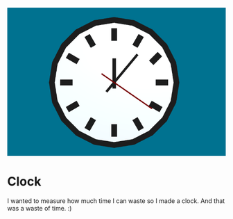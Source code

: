 ![Clock](Readme/Clock.png)

# Clock
I wanted to measure how much time I can waste so I made a clock. And that was a waste of time. :)
